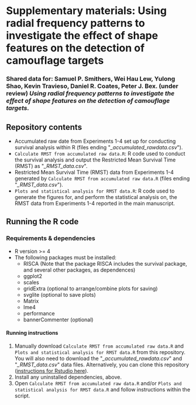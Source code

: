 # Supplementary materials: Using radial frequency patterns to investigate the effect of shape features on the detection of camouflage targets 
### Shared data for: Samuel P. Smithers, Wei Hau Lew, Yulong Shao, Kevin Travieso, Daniel R. Coates, Peter J. Bex. (under review) *Using radial frequency patterns to investigate the effect of shape features on the detection of camouflage targets.*

## Repository contents
- Accumulated raw date from Experiments 1-4 set up for conducting survival analysis within R (files ending "*_accumulated_rawdata.csv*").
- ```Calculate RMST from accumulated raw data.R```: R code used to conduct the survival analysis and output the Restricted Mean Survival Time (RMST) as "*_RMST_data.csv*".
- Restricted Mean Survival Time (RMST) data from Experiments 1-4 generated by ```Calculate RMST from accumulated raw data.R``` (files ending "*_RMST_data.csv*").
- ```Plots and statistical analysis for RMST data.R```: R code used to generate the figures for, and perform the statistical analysis on, the RMST data from Experiments 1-4 reported in the main manuscript.

## Running the R code 
### Requirements & dependencies
- R version >= 4
- The following packages must be installed: 
  - RISCA (Note that the package RISCA includes the survival package, and several other packages, as dependences) 
  - ggplot2
  - scales
  - gridExtra (optional to arrange/combine plots for saving)
  - svglite (optional to save plots)
  - Matrix
  - lme4
  - performance
  - bannerCommenter (optional)

#### Running instructions
1. Manually download ```Calculate RMST from accumulated raw data.R``` and ```Plots and statistical analysis for RMST data.R``` from this repository. You will also need to download the "*_accumulated_rawdata.csv*" and "*_RMST_data.csv*" data files. Alternatively, you can clone this repository ([instructions for Rstudio here](https://datacarpentry.org/rr-version-control/03-git-in-rstudio/index.html)). 
2. Install any uninstalled dependencies, above.
3. Open ```Calculate RMST from accumulated raw data.R``` and/or ```Plots and statistical analysis for RMST data.R``` and follow instructions within the script. 
